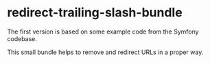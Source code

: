 redirect-trailing-slash-bundle
=================
The first version is based on some example code from the Symfony codebase.

This small bundle helps to remove and redirect URLs in a proper way.